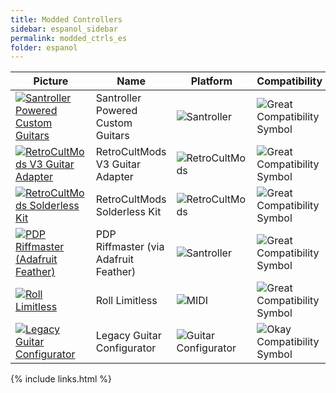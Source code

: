 ```yaml
---
title: Modded Controllers
sidebar: espanol_sidebar
permalink: modded_ctrls_es
folder: espanol
---
```


| Picture | Name | Platform | Compatibility | Configuration |
|--|--|--|--|--|
|[![Santroller Powered Custom Guitars](https://raw.githubusercontent.com/hmxmilohax/rb3-pc//main/assets/images/instruments/list/gtrmod.png)](https://rb3pc.milohax.org/instruments/misc/santroller "Santroller Powered Custom Guitars") | Santroller Powered Custom Guitars | ![Santroller](https://raw.githubusercontent.com/hmxmilohax/rb3-pc//main/assets/images/instruments/plat/santroller.png) | ![Great Compatibility Symbol](https://raw.githubusercontent.com/hmxmilohax/rb3-pc//main/assets/images/instruments/compat/great.png) |[[CLICK HERE]](https://rb3pc.milohax.org/instruments/misc/santroller) |
|[![RetroCultMods V3 Guitar Adapter](https://raw.githubusercontent.com/hmxmilohax/rb3-pc//main/assets/images/instruments/list/gtradapt.png)](https://rb3pc.milohax.org/instruments/misc/rcmv3 "RetroCultMods V3 Guitar Adapter") | RetroCultMods V3 Guitar Adapter | ![RetroCultMods](https://raw.githubusercontent.com/hmxmilohax/rb3-pc//main/assets/images/instruments/plat/rcm.png) | ![Great Compatibility Symbol](https://raw.githubusercontent.com/hmxmilohax/rb3-pc//main/assets/images/instruments/compat/great.png) |[[CLICK HERE]](https://rb3pc.milohax.org/instruments/misc/rcmv3) |
|[![RetroCultMods Solderless Kit](https://raw.githubusercontent.com/hmxmilohax/rb3-pc//main/assets/images/instruments/list/gtrslk.png)](https://rb3pc.milohax.org/instruments/misc/rcmsl "RetroCultMods Solderless Kit") | RetroCultMods Solderless Kit | ![RetroCultMods](https://raw.githubusercontent.com/hmxmilohax/rb3-pc//main/assets/images/instruments/plat/rcm.png) | ![Great Compatibility Symbol](https://raw.githubusercontent.com/hmxmilohax/rb3-pc//main/assets/images/instruments/compat/great.png) |[[CLICK HERE]](https://rb3pc.milohax.org/instruments/misc/rcmsl) |
|[![PDP Riffmaster (Adafruit Feather)](https://raw.githubusercontent.com/hmxmilohax/rb3-pc//main/assets/images/instruments/list/gtrriff.png)](https://rb3pc.milohax.org/instruments/misc/riffada "PDP Riffmaster") | PDP Riffmaster (via Adafruit Feather) | ![Santroller](https://raw.githubusercontent.com/hmxmilohax/rb3-pc//main/assets/images/instruments/plat/santroller.png) | ![Great Compatibility Symbol](https://raw.githubusercontent.com/hmxmilohax/rb3-pc//main/assets/images/instruments/compat/great.png) |[[CLICK HERE]](https://rb3pc.milohax.org/instruments/misc/riffada) |
|[![Roll Limitless](https://raw.githubusercontent.com/hmxmilohax/rb3-pc//main/assets/images/instruments/list/drmroll.png)](https://rb3pc.milohax.org/instruments/misc/rolllimitless "Roll Limitless") | Roll Limitless | ![MIDI](https://raw.githubusercontent.com/hmxmilohax/rb3-pc//main/assets/images/instruments/plat/midi.png) | ![Great Compatibility Symbol](https://raw.githubusercontent.com/hmxmilohax/rb3-pc//main/assets/images/instruments/compat/great.png) |[[CLICK HERE]](https://rb3pc.milohax.org/instruments/misc/rolllimitless) |
|[![Legacy Guitar Configurator](https://raw.githubusercontent.com/hmxmilohax/rb3-pc//main/assets/images/instruments/list/gtrgc.png)](https://rb3pc.milohax.org/instruments/misc/gtrcfg "Legacy Guitar Configurator") | Legacy Guitar Configurator | ![Guitar Configurator](https://raw.githubusercontent.com/hmxmilohax/rb3-pc//main/assets/images/instruments/plat/lgc.png) | ![Okay Compatibility Symbol](https://raw.githubusercontent.com/hmxmilohax/rb3-pc//main/assets/images/instruments/compat/okay.png) |[[CLICK HERE]](https://rb3pc.milohax.org/instruments/misc/gtrcfg) |

{% include links.html %}